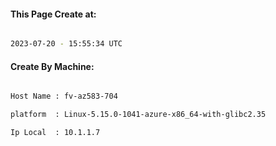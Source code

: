 
   
#### This Page Create at:

```bash

2023-07-20 - 15:55:34 UTC

```

#### Create By Machine:

```bash

Host Name : fv-az583-704

platform  : Linux-5.15.0-1041-azure-x86_64-with-glibc2.35

Ip Local  : 10.1.1.7

```

